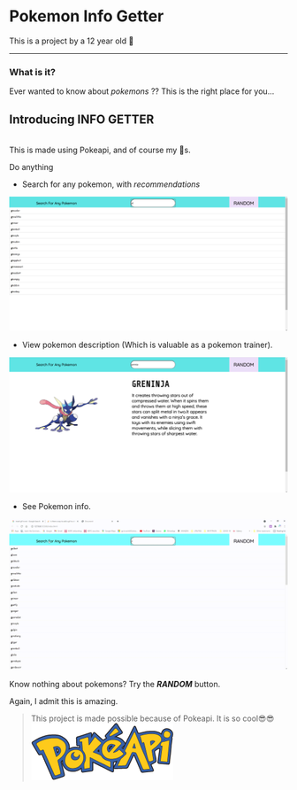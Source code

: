 # Pokemon Info Getter

This is a project by a 12 year old 👦

---

### What is it?

Ever wanted to know about _pokemons_ ?? This is the right place for you...

## Introducing **INFO GETTER**

<br>
This is made using Pokeapi, and of course my 🧠s.

Do anything

- Search for any pokemon, with _recommendations_

![Image](img1.png)

- View pokemon description (Which is valuable as a pokemon trainer).

![Image](img2.png)

- See Pokemon info.

<img src="vid.gif" alt="gif"></img>

Know nothing about pokemons?
Try the **_RANDOM_** button.

Again, I admit this is amazing.

> This project is made possible because of Pokeapi. It is so cool😎😎![Image](https://raw.githubusercontent.com/PokeAPI/media/master/logo/pokeapi_256.png)

